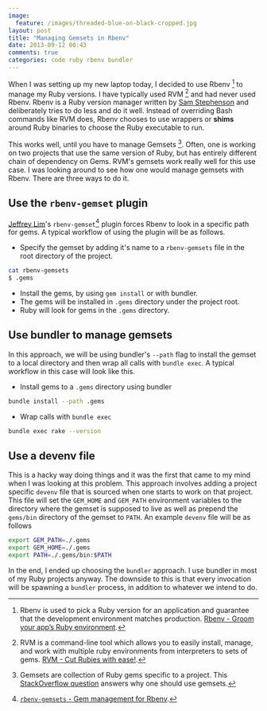```yaml
---
image:
  feature: /images/threaded-blue-on-black-cropped.jpg
layout: post
title: "Managing Gemsets in Rbenv"
date: 2013-09-12 00:43
comments: true
categories: code ruby rbenv bundler
---
```

When I was setting up my new laptop today, I decided to use Rbenv [^1] to manage my Ruby versions. I have typically used RVM [^2] and had never used Rbenv. Rbenv is a Ruby version manager written by [Sam Stephenson](https://github.com/sstephenson/) and deliberately tries to do less and do it well. Instead of overriding Bash commands like RVM does, Rbenv chooses to use wrappers or **shims** around Ruby binaries to choose the Ruby executable to run.

This works well, until you have to manage Gemsets [^3]. Often, one is working on two projects that use the same version of Ruby, but has entirely different chain of dependency on Gems. RVM's gemsets work really well for this use case. I was looking around to see how one would manage gemsets with Rbenv. There are three ways to do it.

<!--more-->

## Use the `rbenv-gemset` plugin
[Jeffrey Lim](https://github.com/jf)'s `rbenv-gemset`[^4] plugin forces Rbenv to look in a specific path for gems. A typical workflow of using the plugin will be as follows.

* Specify the gemset by adding it's name to a `rbenv-gemsets` file in the root directory of the project.
```bash
cat rbenv-gemsets
$ .gems
```
* Install the gems, by using `gem install` or with bundler.
* The gems will be installed in `.gems` directory under the project root.
* Ruby will look for gems in the `.gems` directory.

## Use bundler to manage gemsets
In this approach, we will be using bundler's `--path` flag to install the gemset to a local directory and then wrap all calls with `bundle exec`. A typical workflow in this case will look like this.

* Install gems to a `.gems` directory using bundler
```bash
bundle install --path .gems
```
* Wrap calls with `bundle exec`
```bash
bundle exec rake --version
```

## Use a devenv file
This is a hacky way doing things and it was the first that came to my mind when I was looking at this problem. This approach involves adding a project specific `devenv` file that is sourced when one starts to work on that project. This file will set the `GEM_HOME` and `GEM_PATH` environment variables to the directory where the gemset is supposed to live as well as prepend the `gems/bin` directory of the gemset to `PATH`. An example `devenv` file will be as follows
```bash
export GEM_PATH=./.gems
export GEM_HOME=./.gems
export PATH=./.gems/bin:$PATH
```

In the end, I ended up choosing the `bundler` approach. I use bundler in most of my Ruby projects anyway. The downside to this is that every invocation will be spawning a `bundler` process, in addition to whatever we intend to do.

[^1]: Rbenv is used to pick a Ruby version for an application and guarantee that the development environment matches production. [Rbenv - Groom your app’s Ruby environment](https://github.com/sstephenson/rbenv).
[^2]: RVM is a command-line tool which allows you to easily install, manage, and work with multiple ruby environments from interpreters to sets of gems. [RVM - Cut Rubies with ease!](https://rvm.io/).
[^3]: Gemsets are collection of Ruby gems specific to a project. This [StackOverflow question](http://stackoverflow.com/questions/11086661/why-should-i-use-application-specific-rvm-gemsets-in-addition-to-bundler) answers why one should use gemsets.
[^4]: [`rbenv-gemsets` - Gem management for Rbenv](https://github.com/jf/rbenv-gemset).
